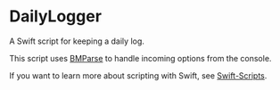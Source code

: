 # DailyLogger
A Swift script for keeping a daily log.

This script uses [BMParse](https://github.com/blakemerryman/BMParse) to handle incoming options from the console.

If you want to learn more about scripting with Swift, see [Swift-Scripts](https://github.com/blakemerryman/Swift-Scripts).
